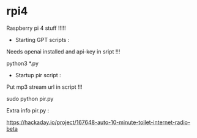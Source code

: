 # rpi4

Raspberry pi 4 stuff !!!!!

- Starting GPT scripts :

Needs openai installed and api-key in sript !!!

python3 *.py 

- Startup pir script :

Put mp3 stream url in script !!!

sudo python pir.py

Extra info pir.py :

https://hackaday.io/project/167648-auto-10-minute-toilet-internet-radio-beta
